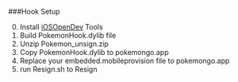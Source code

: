 ###Hook Setup

0. Install [iOSOpenDev](http://iosopendev.com) Tools
1. Build PokemonHook.dylib file
2. Unzip Pokemon_unsign.zip
3. Copy PokemonHook.dylib to pokemongo.app
4. Replace your embedded.mobileprovision file to pokemongo.app
5. run Resign.sh to Resign